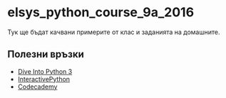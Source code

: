 # elsys_python_course_9a_2016

Тук ще бъдат качвани примерите от клас и заданията на домашните.

## Полезни връзки

 * [Dive Into Python 3](http://www.diveintopython3.net/)
 * [InteractivePython](http://interactivepython.org/runestone/static/thinkcspy/index.html)
 * [Codecademy](https://www.codecademy.com/)
